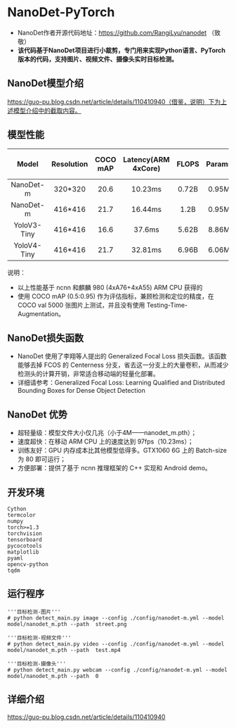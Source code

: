 # NanoDet-PyTorch

* NanoDet作者开源代码地址：https://github.com/RangiLyu/nanodet  （致敬）
* **该代码基于NanoDet项目进行小裁剪，专门用来实现Python语言、PyTorch 版本的代码，支持图片、视频文件、摄像头实时目标检测。**

## NanoDet模型介绍

https://guo-pu.blog.csdn.net/article/details/110410940（借鉴，说明）下为上述模型介绍中的截取内容。

## 模型性能

Model     |Resolution|COCO mAP|Latency(ARM 4xCore)|FLOPS|Params   | Model Size(ncnn bin)
:--------:|:--------:|:------:|:-----------------:|:---:|:-------:|:-------:
NanoDet-m | 320*320 |  20.6 | 10.23ms | 0.72B   | 0.95M | 1.8mb
NanoDet-m | 416*416 |  21.7 | 16.44ms | 1.2B    | 0.95M | 1.8mb
YoloV3-Tiny| 416*416 | 16.6 | 37.6ms  | 5.62B   | 8.86M | 33.7mb
YoloV4-Tiny| 416*416 | 21.7 | 32.81ms | 6.96B   | 6.06M | 23.0mb

说明：
* 以上性能基于 ncnn 和麒麟 980 (4xA76+4xA55) ARM CPU 获得的
* 使用 COCO mAP (0.5:0.95) 作为评估指标，兼顾检测和定位的精度，在 COCO val 5000 张图片上测试，并且没有使用 Testing-Time-Augmentation。

## NanoDet损失函数
* NanoDet 使用了李翔等人提出的 Generalized Focal Loss 损失函数。该函数能够去掉 FCOS 的 Centerness 分支，省去这一分支上的大量卷积，从而减少检测头的计算开销，非常适合移动端的轻量化部署。
* 详细请参考：Generalized Focal Loss: Learning Qualified and Distributed Bounding Boxes for Dense Object Detection

## NanoDet 优势
* 超轻量级：模型文件大小仅几兆（小于4M——nanodet_m.pth）；
* 速度超快：在移动 ARM CPU 上的速度达到 97fps（10.23ms）；
* 训练友好：GPU 内存成本比其他模型低得多。GTX1060 6G 上的 Batch-size 为 80 即可运行；
* 方便部署：提供了基于 ncnn 推理框架的 C++ 实现和 Android demo。

## 开发环境
```text
Cython
termcolor
numpy
torch>=1.3
torchvision
tensorboard
pycocotools
matplotlib
pyaml
opencv-python
tqdm
```


## 运行程序
```text
'''目标检测-图片'''
# python detect_main.py image --config ./config/nanodet-m.yml --model model/nanodet_m.pth --path  street.png

'''目标检测-视频文件'''
# python detect_main.py video --config ./config/nanodet-m.yml --model model/nanodet_m.pth --path  test.mp4

'''目标检测-摄像头'''
# python detect_main.py webcam --config ./config/nanodet-m.yml --model model/nanodet_m.pth --path  0
```

## 详细介绍
https://guo-pu.blog.csdn.net/article/details/110410940

